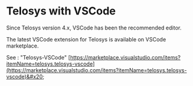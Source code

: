# Telosys with VSCode



Since Telosys version 4.x, VSCode has been the recommended editor.

The latest VSCode extension for Telosys is available on VSCode marketplace.

See : "Telosys-VSCode"  [https://marketplace.visualstudio.com/items?itemName=telosys.telosys-vscode](https://marketplace.visualstudio.com/items?itemName=telosys.telosys-vscode)&#x20;

